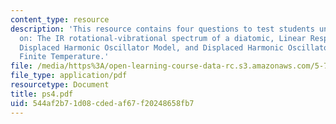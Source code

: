 ```yaml
---
content_type: resource
description: 'This resource contains four questions to test students understanding
  on: The IR rotational-vibrational spectrum of a diatomic, Linear Response Theory,
  Displaced Harmonic Oscillator Model, and Displaced Harmonic Oscillator Model at
  Finite Temperature.'
file: /media/https%3A/open-learning-course-data-rc.s3.amazonaws.com/5-74-introductory-quantum-mechanics-ii-spring-2004/544af2b71d08cdedaf67f20248658fb7_ps4.pdf
file_type: application/pdf
resourcetype: Document
title: ps4.pdf
uid: 544af2b7-1d08-cded-af67-f20248658fb7
---
```

